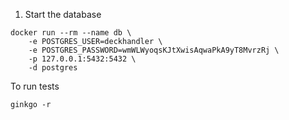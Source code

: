 1. Start the database

```shell
docker run --rm --name db \
    -e POSTGRES_USER=deckhandler \
    -e POSTGRES_PASSWORD=wmWLWyoqsKJtXwisAqwaPkA9yT8MvrzRj \
    -p 127.0.0.1:5432:5432 \
    -d postgres
```

To run tests

```
ginkgo -r
```
